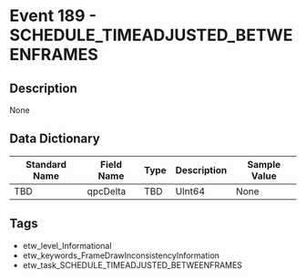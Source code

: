 # Event 189 - SCHEDULE_TIMEADJUSTED_BETWEENFRAMES

## Description
None

## Data Dictionary
|Standard Name|Field Name|Type|Description|Sample Value|
|---|---|---|---|---|
|TBD|qpcDelta|TBD|UInt64|None|None|

## Tags
* etw_level_Informational
* etw_keywords_FrameDrawInconsistencyInformation
* etw_task_SCHEDULE_TIMEADJUSTED_BETWEENFRAMES